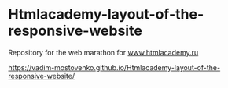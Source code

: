 # Htmlacademy-layout-of-the-responsive-website
Repository for the web marathon for www.htmlacademy.ru

https://vadim-mostovenko.github.io/Htmlacademy-layout-of-the-responsive-website/
